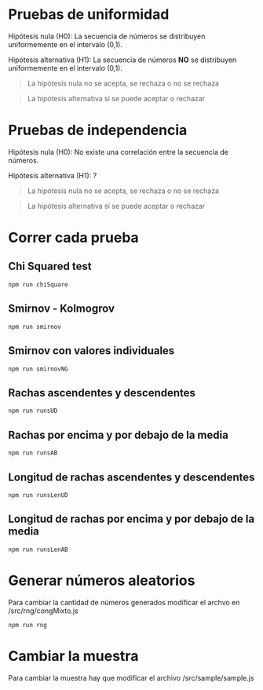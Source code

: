 # Pruebas de uniformidad

Hipótesis nula (H0): La secuencia de números se distribuyen uniformemente en el intervalo (0,1).

Hipótesis alternativa (H1): La secuencia de números **NO** se distribuyen uniformemente en el intervalo (0,1).

> La hipótesis nula no se acepta, se rechaza o no se rechaza

> La hipótesis alternativa sí se puede aceptar o rechazar

# Pruebas de independencia

Hipótesis nula (H0): No existe una correlación entre la secuencia de números.

Hipótesis alternativa (H1): ?

> La hipótesis nula no se acepta, se rechaza o no se rechaza

> La hipótesis alternativa sí se puede aceptar o rechazar

# Correr cada prueba

## Chi Squared test

```
npm run chiSquare
```

## Smirnov - Kolmogrov

```
npm run smirnov
```

## Smirnov con valores individuales

```
npm run smirnovNG
```

## Rachas ascendentes y descendentes

```
npm run runsUD
```

## Rachas por encima y por debajo de la media

```
npm run runsAB
```

## Longitud de rachas ascendentes y descendentes

```
npm run runsLenUD
```

## Longitud de rachas por encima y por debajo de la media

```
npm run runsLenAB
```

# Generar números aleatorios

Para cambiar la cantidad de números generados modificar el archvo en /src/rng/congMixto.js

```
npm run rng
```

# Cambiar la muestra

Para cambiar la muestra hay que modificar el archivo /src/sample/sample.js
